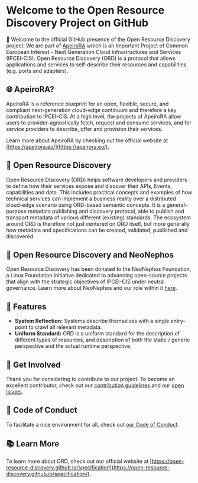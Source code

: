 # Welcome to the Open Resource Discovery Project on GitHub

:wave: Welcome to the official GitHub presence of the Open Resource Discovery project. We are part of [ApeiroRA](https://apeirora.eu/content/projects/) which is an Important Project of Common European Interest - Next Generation Cloud Infrastructures and Services (IPCEI-CIS). Open Resource Discovery (ORD) is a protocol that allows applications and services to self-describe their resources and capabilities (e.g. ports and adapters).

## :globe_with_meridians: ApeiroRA?

ApeiroRA is a reference blueprint for an open, flexible, secure, and compliant next-generation cloud-edge continuum and therefore a key contribution to IPCEI-CIS. At a high level, the projects of ApeiroRA allow users to provider-agnostically fetch, request and consume services, and for service providers to describe, offer and provision their services.

Learn more about ApeiroRA by checking out the official website at [https://apeirora.eu/](https://apeirora.eu/).

## :handshake: Open Resource Discovery

Open Resource Discovery (ORD) helps software developers and providers to define how their services expose and discover their APIs, Events, capabilities and data. 
This includes practical concepts and examples of how technical services can implement a business reality over a distributed cloud-edge scenario using ORD-based semantic concepts.
It is a general-purpose metadata publishing and discovery protocol, able to publish and transport metadata of various different (existing) standards.
The ecosystem around ORD is therefore not just centered on ORD itself, but more generally how metadata and specifications can be created, validated, published and discovered

## :pushpin: Open Resource Discovery and NeoNephos

Open Resource Discovery has been donated to the NeoNephos Foundation, a Linux Foundation initiative dedicated to advancing open-source projects that align with the strategic objectives of IPCEI-CIS under neutral governance. Learn more about NeoNephos and our role within it [here](https://neonephos.org).

## :bear: Features

- **System Reflection:** Systems describe themselves with a single entry-point to crawl all relevant metadata. 
- **Uniform Standard:** ORD is a uniform standard for the description of different types of resources, and description of both the static / generic perspective and the actual runtime perspective.

## :busts_in_silhouette: Get Involved

Thank you for considering to contribute to our project.
To become an excellent contributor, check out our [contribution guidelines](https://github.com/open-resource-discovery/.github/blob/main/CONTRIBUTING.md) and our [open issues](https://github.com/issues?q=is%3Aopen+is%3Aissue+org%3Aopen-resource-discovery+archived%3Afalse+).

## :blue_heart: Code of Conduct

To facilitate a nice environment for all, check out [our Code of Conduct](https://github.com/open-resource-discovery/.github/blob/main/CODE_OF_CONDUCT.md).

## :books: Learn More

To learn more about ORD, check out our official website at [https://open-resource-discovery.github.io/specification](https://open-resource-discovery.github.io/specification/).
